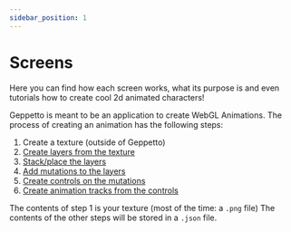 ```yaml
---
sidebar_position: 1
---
```


# Screens

Here you can find how each screen works, what its purpose is and even
tutorials how to create cool 2d animated characters!

Geppetto is meant to be an application to create WebGL Animations. The process
of creating an animation has the following steps:

1. Create a texture (outside of Geppetto)
2. [Create layers from the texture](./Layers)
3. [Stack/place the layers](./Composition#moving-layers)
4. [Add mutations to the layers](./Composition#adding-mutations)
5. [Create controls on the mutations](./Composition#adding-controls)
6. [Create animation tracks from the controls](./Animation)

The contents of step 1 is your texture (most of the time: a `.png` file) The
contents of the other steps will be stored in a `.json` file.
